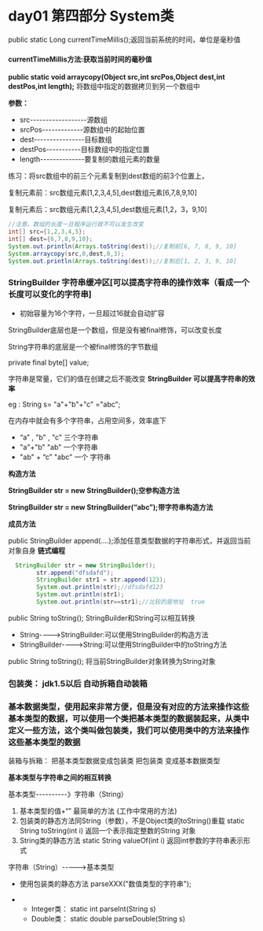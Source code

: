 # day01 第四部分 System类

public static Long currentTimeMillis();返回当前系统的时间，单位是毫秒值

#### currentTimeMillis方法:获取当前时间的毫秒值

**public static void arraycopy(Object src,int srcPos,Object dest,int destPos,int length);**         将数组中指定的数据拷贝到另一个数组中

**参数：**  

* src------------------源数组
* srcPos-------------源数组中的起始位置
* dest----------------目标数组
* destPos-----------目标数组中的指定位置
* length--------------要复制的数组元素的数量



练习：将src数组中的前三个元素复制到dest数组的前3个位置上，

复制元素前：src数组元素[1,2,3,4,5],dest数组元素[6,7,8,9,10]

复制元素后：src数组元素[1,2,3,4,5],dest数组元素[1,2，3，9,10]

```java
//注意，数组的长度一旦程序运行就不可以发生改变
int[] src={1,2,3,4,5};
int[] dest={6,7,8,9,10};
System.out.println(Arrays.toString(dest));//复制前[6, 7, 8, 9, 10]
System.arraycopy(src,0,dest,0,3);
System.out.println(Arrays.toString(dest));//复制后[1, 2, 3, 9, 10]
```



### StringBuilder   字符串缓冲区[可以提高字符串的操作效率（看成一个长度可以变化的字符串]

* 初始容量为16个字符，一旦超过16就会自动扩容

StringBuilder底层也是一个数组，但是没有被final修饰，可以改变长度

String字符串的底层是一个被final修饰的字节数组

private  final  byte[] value;

字符串是常量，它们的值在创建之后不能改变   **StringBuilder 可以提高字符串的效率**

eg : String s= "a"+"b"+"c" ="abc";

在内存中就会有多个字符串，占用空间多，效率底下

* “a” , "b" , "c"     三个字符串
* "a"+"b"      "ab"  一个字符串
*  "ab" + “c”     "abc"            一个 字符串

**构造方法**

**StringBuilder str = new StringBuilder();空参构造方法**

**StringBuilder str = new StringBuilder(“abc”);带字符串构造方法**

**成员方法**

public StringBuilder  append(....);添加任意类型数据的字符串形式，并返回当前对象自身       **链式编程**     

```java
  StringBuilder str = new StringBuilder();
        str.append("dfsdafd");
        StringBuilder str1 = str.append(123);
        System.out.println(str);//dfsdafd123
        System.out.println(str1);
        System.out.println(str==str1);//比较的是地址  true
```

 public String toString();        StringBuilder和String可以相互转换

* String---->StringBuilder:可以使用StringBuilder的构造方法
* StringBuilder---->String:可以使用StringBuilder中的toString方法

 public String toString();  将当前StringBuilder对象转换为String对象

 



### 包装类： jdk1.5以后  自动拆箱自动装箱

### **基本数据类型，使用起来非常方便，但是没有对应的方法来操作这些基本类型的数据，可以使用一个类把基本类型的数据装起来，从类中定义一些方法，这个类叫做包装类，我们可以使用类中的方法来操作这些基本类型的数据**

装箱与拆箱：  把基本类型数据变成包装类        把包装类 变成基本数据类型



**基本类型与字符串之间的相互转换**

基本类型----------》字符串（String）

1. 基本类型的值+“”      最简单的方法 {工作中常用的方法}
2. 包装类的静态方法同String（参数），不是Object类的toString()重载          static  String  toString(int i)      返回一个表示指定整数的String  对象
3. String类的静态方法   static  String  valueOf(int i) 返回int参数的字符串表示形式



字符串（String）----->基本类型

* 使用包装类的静态方法 parseXXX("数值类型的字符串");

* * Integer类：  static int  parseInt(String s)
  * Double类：   static  double parseDouble(String s)

  

